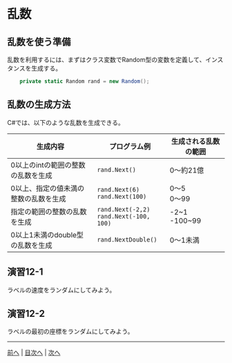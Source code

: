 # 乱数
## 乱数を使う準備
乱数を利用するには、まずはクラス変数でRandom型の変数を定義して、インスタンスを生成する。

```cs
    private static Random rand = new Random();
```

## 乱数の生成方法
C#では、以下のような乱数を生成できる。

|生成内容|プログラム例|生成される乱数の範囲|
|-------|-----------|------------------|
|0以上のintの範囲の整数の乱数を生成|`rand.Next()`| 0～約21億 |
|0以上、指定の値未満の整数の乱数を生成|`rand.Next(6)` <br> `rand.Next(100)` | 0～5 <br> 0～99 |
|指定の範囲の整数の乱数を生成|`rand.Next(-2,2)` <br> `rand.Next(-100, 100)` |-2~1 <br> -100~99 |
|0以上1未満のdouble型の乱数を生成|`rand.NextDouble()`| 0～1未満 |

## 演習12-1
ラベルの速度をランダムにしてみよう。

## 演習12-2
ラベルの最初の座標をランダムにしてみよう。

---

[前へ](11.md) | [目次へ](README.md#%E7%9B%AE%E6%AC%A1) | [次へ](13.md)
